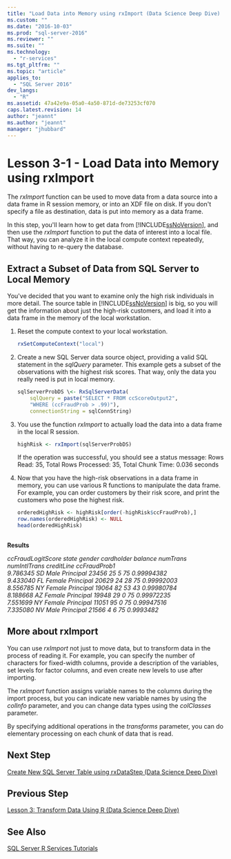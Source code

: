 ```yaml
---
title: "Load Data into Memory using rxImport (Data Science Deep Dive) | Microsoft Docs"
ms.custom: ""
ms.date: "2016-10-03"
ms.prod: "sql-server-2016"
ms.reviewer: ""
ms.suite: ""
ms.technology: 
  - "r-services"
ms.tgt_pltfrm: ""
ms.topic: "article"
applies_to: 
  - "SQL Server 2016"
dev_langs: 
  - "R"
ms.assetid: 47a42e9a-05a0-4a50-871d-de73253cf070
caps.latest.revision: 14
author: "jeannt"
ms.author: "jeannt"
manager: "jhubbard"
---
```

# Lesson 3-1 - Load Data into Memory using rxImport
The *rxImport* function can be used to move data from a data source into a data frame in R session memory, or into an XDF file on disk. If you don't specify a file as destination, data is put into memory as a data frame.  
  
In this step, you'll learn how to get data from [!INCLUDE[ssNoVersion](../../includes/ssnoversion-md.md)], and then use the *rxImport* function to put the data of interest into a local file. That way, you can analyze it in the local compute context repeatedly, without having to re-query the database.  
  
## Extract a Subset of Data from SQL Server to Local Memory  
You've decided that  you want to examine only the high risk individuals in more detail. The source table in [!INCLUDE[ssNoVersion](../../includes/ssnoversion-md.md)] is big, so you will get the information about just the high-risk customers, and load it into a data frame in the memory of the local workstation.  
  
1.  Reset the compute context to your local workstation.  
  
    ```R  
    rxSetComputeContext("local")   
    ```  
  
2.  Create a new SQL Server data source object, providing a valid SQL statement in the *sqlQuery* parameter. This example gets a subset of the observations with the highest risk scores. That way, only the data you really need is put in local memory.  
  
    ```R    
    sqlServerProbDS \<- RxSqlServerData(       
        sqlQuery = paste("SELECT * FROM ccScoreOutput2",  
        "WHERE (ccFraudProb > .99)"),
        connectionString = sqlConnString)   
    ```  
  
3.  You use the function *rxImport* to actually load the data into a data frame in the local R session.  
  
    ```R  
    highRisk <- rxImport(sqlServerProbDS)   
    ```  
     If the operation was successful, you should see a status message:
   Rows Read: 35, Total Rows Processed: 35, Total Chunk Time: 0.036 seconds 
   
4.  Now that you have the high-risk observations in a data frame in memory, you can use various R functions to manipulate the data frame. For example, you can order customers by their risk score, and print the customers who pose the highest risk.  
  
    ```R  
    orderedHighRisk <- highRisk[order(-highRisk$ccFraudProb),]   
    row.names(orderedHighRisk) <- NULL    
    head(orderedHighRisk)  
  
    ```  
  
 **Results**  
  
 *ccFraudLogitScore   state gender cardholder balance numTrans numIntlTrans creditLine ccFraudProb1*  
*9.786345    SD   Male  Principal   23456       25            5 75   0.99994382*  
*9.433040    FL Female  Principal   20629       24           28 75   0.99992003*  
*8.556785    NY Female  Principal   19064       82           53 43   0.99980784*  
*8.188668    AZ Female  Principal   19948       29            0 75   0.99972235*  
*7.551699    NY Female  Principal   11051       95            0 75   0.99947516*  
*7.335080    NV   Male  Principal   21566        4            6  75   0.9993482*  
  
## More about rxImport  
You can use *rxImport* not just to move data, but to transform data in the process of reading it. For example, you can specify the number of characters for fixed-width columns, provide a description of the variables, set levels for factor columns, and even create new levels to use after importing.  
  
The *rxImport* function assigns variable names to the columns during the import process, but you can indicate new variable names by using the *colInfo* parameter, and you can change data types using the *colClasses* parameter.  
  
By specifying additional operations in the *transforms* parameter, you can do elementary processing on each chunk of data that is read.  
  
## Next Step  
[Create New SQL Server Table using rxDataStep &#40;Data Science Deep Dive&#41;](../../advanced-analytics/r-services/lesson-3-2-create-new-sql-server-table-using-rxdatastep.md)  
  
## Previous Step  
[Lesson 3: Transform Data Using R &#40;Data Science Deep Dive&#41;](../../advanced-analytics/r-services/lesson-3-transform-data-using-r-data-science-deep-dive.md)  
  
## See Also  
[SQL Server R Services Tutorials](../../advanced-analytics/r-services/sql-server-r-services-tutorials.md)  
  
  
  
